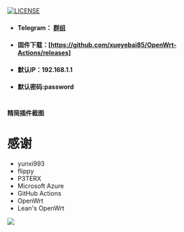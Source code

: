 [![LICENSE](https://img.shields.io/github/license/mashape/apistatus.svg?style=flat-square&label=LICENSE)](https://github.com/yunxi993/OpenWrt-ARMv8/blob/main/LICENSE)

* #### Telegram： [群组](https://t.me/passwall2)
* #### 固件下载：[https://github.com/xueyebai85/OpenWrt-Actions/releases]
* #### 默认IP：192.168.1.1
* #### 默认密码:password
#
#### 精简插件截图

# 感谢
- yunxi993
- flippy
- P3TERX
- Microsoft Azure
- GitHub Actions
- OpenWrt
- Lean's OpenWrt

![](http://profile-counter.glitch.me/OpenWrt-ARMv8/count.svg)
